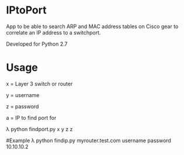 # IPtoPort

App to be able to search ARP and MAC address tables on Cisco gear to correlate an IP address to a switchport. 

Developed for Python 2.7

# Usage

x = Layer 3 switch or router

y = username

z = password

a = IP to find port for


λ python findport.py x y z z

#Example
λ python findip.py myrouter.test.com username password 10.10.10.2
